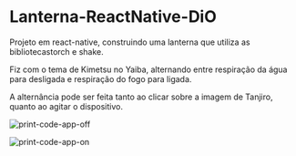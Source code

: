 # Lanterna-ReactNative-DiO
Projeto em react-native, construindo uma lanterna
que utiliza as bibliotecastorch e shake.

Fiz com o tema de Kimetsu no Yaiba, alternando entre 
respiração da água para desligada 
e respiração do fogo para ligada.

A alternância pode ser feita tanto ao clicar sobre a imagem
de Tanjiro, quanto ao agitar o dispositivo.

![print-code-app-off](https://user-images.githubusercontent.com/95378940/170723815-b561995f-acc0-4486-adf9-3bf1751a3d41.png)

![print-code-app-on](https://user-images.githubusercontent.com/95378940/170723859-71ad98d2-8987-450b-b23e-bc874561b7b9.png)
